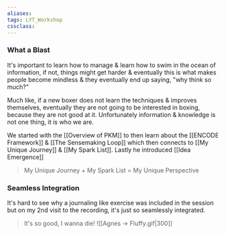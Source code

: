 ```yaml
---
aliases:
tags: LYT_Workshop 
cssclass: 
---
```


### What a Blast
It's important to learn how to manage & learn how to swim in the ocean of information, if not, things might get harder & eventually this is what makes people become mindless & they eventually end up saying, "why think so much?"

Much like, if a new boxer does not learn the techniques & improves themselves, eventually they are not going to be interested in boxing, because they are not good at it. Unfortunately information & knowledge is not one thing, it is who we are.

We started with the [[Overview of PKM]] to then learn about the [[ENCODE Framework]] & [[The Sensemaking Loop]] which then connects to [[My Unique Journey]] & [[My Spark List]]. Lastly he introduced [[Idea Emergence]]

> My Unique Journey + My Spark List = My Unique Perspective


### Seamless Integration
It's hard to see why a journaling like exercise was included in the session but on my 2nd visit to the recording, it's just so seamlessly integrated.

> It's so good, I wanna die!
> ![[Agnes → Fluffy.gif|300]]





